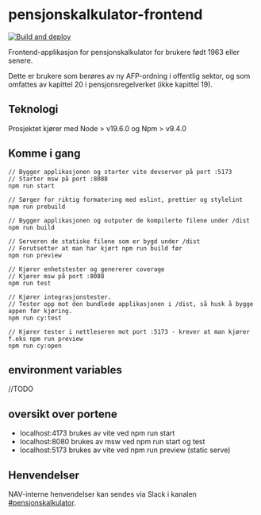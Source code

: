 # pensjonskalkulator-frontend

[
![Build and deploy](https://github.com/navikt/pensjonskalkulator-frontend/actions/workflows/deploy-dev.yaml/badge.svg)
](https://github.com/navikt/pensjonskalkulator-frontend/actions/workflows/deploy-dev.yaml)

Frontend-applikasjon for pensjonskalkulator for brukere født 1963 eller senere.

Dette er brukere som berøres av ny AFP-ordning i offentlig sektor, og som omfattes av kapittel 20 i
pensjonsregelverket (ikke kapittel 19).

## Teknologi

Prosjektet kjører med Node > v19.6.0 og Npm > v9.4.0

## Komme i gang

```
// Bygger applikasjonen og starter vite devserver på port :5173
// Starter msw på port :8088
npm run start
```

```
// Sørger for riktig formatering med eslint, prettier og stylelint
npm run prebuild
```

```
// Bygger applikasjonen og outputer de kompilerte filene under /dist
npm run build
```

```
// Serveren de statiske filene som er bygd under /dist
// Forutsetter at man har kjørt npm run build før
npm run preview
```

```
// Kjører enhetstester og genererer coverage
// Kjører msw på port :8088
npm run test
```

```
// Kjører integrasjonstester.
// Tester opp mot den bundlede applikasjonen i /dist, så husk å bygge appen før kjøring.
npm run cy:test

// Kjører tester i nettleseren mot port :5173 - krever at man kjører f.eks npm run preview
npm run cy:open
```

## environment variables

//TODO

## oversikt over portene

- localhost:4173 brukes av vite ved npm run start
- localhost:8080 brukes av msw ved npm run start og test
- localhost:5173 brukes av vite ved npm run preview (static serve)

## Henvendelser

NAV-interne henvendelser kan sendes via Slack i
kanalen [#pensjonskalkulator](https://nav-it.slack.com/archives/C04M46SPSRL).

